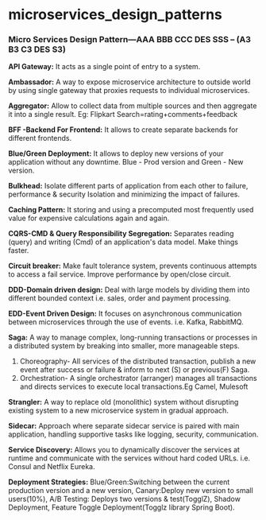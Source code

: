 # microservices_design_patterns
### Micro Services Design Pattern—AAA BBB CCC DES SSS – (A3 B3 C3 DES S3)

**API Gateway:** It acts as a single point of entry to a system.

**Ambassador:** A way to expose microservice architecture to outside world by using single gateway that proxies requests to individual microservices.

**Aggregator:** Allow to collect data from multiple sources and then aggregate it into a single result. Eg: Flipkart Search=rating+comments+feedback

**BFF -Backend For Frontend:** It allows to create separate backends for different frontends.

**Blue/Green Deployment:** It allows to deploy new versions of your application without any downtime. Blue - Prod version and Green - New version.

**Bulkhead:** Isolate different parts of application from each other to failure, performance & security Isolation and minimizing the impact of failures.

**Caching Pattern:** It storing and using a precomputed most frequently used value for expensive calculations again and again.

**CQRS-CMD & Query Responsibility Segregation:** Separates reading (query) and writing (Cmd) of an application's data model. Make things faster.

**Circuit breaker:** Make fault tolerance system, prevents continuous attempts to access a fail service. Improve performance by open/close circuit.

**DDD-Domain driven design:** Deal with large models by dividing them into different bounded context i.e. sales, order and payment processing.

**EDD-Event Driven Design:** It focuses on asynchronous communication between microservices through the use of events. i.e. Kafka, RabbitMQ.

**Saga:** A way to manage complex, long-running transactions or processes in a distributed system by breaking into smaller, more manageable steps.
  1. Choreography- All services of the distributed transaction, publish a new event after success or failure & inform to next (S) or previous(F) Saga.
  2. Orchestration- A single orchestrator (arranger) manages all transactions and directs services to execute local transactions.Eg Camel, Mulesoft

**Strangler:** A way to replace old (monolithic) system without disrupting existing system to a new microservice system in gradual approach.

**Sidecar:** Approach where separate sidecar service is paired with main application, handling supportive tasks like logging, security, communication.

**Service Discovery:** Allows you to dynamically discover the services at runtime and communicate with the services without hard coded URLs. i.e. Consul and Netflix Eureka.

**Deployment Strategies:** Blue/Green:Switching between the current production version and a new version, Canary:Deploy new version to small users(10%), A/B Testing: Deploys two versions & test(TogglZ), Shadow Deployment, Feature Toggle Deployment(Togglz library Spring Boot).
